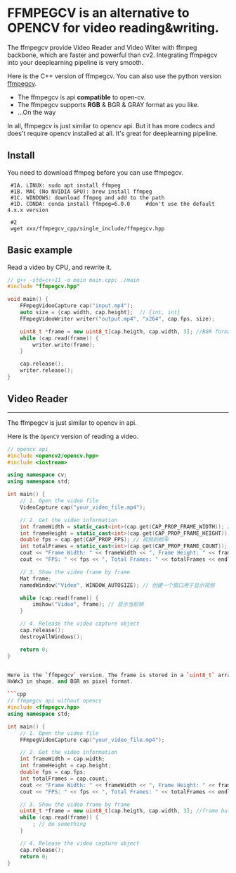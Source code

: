 # FFMPEGCV is an alternative to OPENCV for video reading&writing.

The ffmpegcv provide Video Reader and Video Witer with ffmpeg backbone, which are faster and powerful than cv2. Integrating ffmpegcv into your deeplearning pipeline is very smooth.

Here is the C++ version of ffmpegcv. You can also use the python version [ffmpegcv](https://github.com/chenxinfeng4/ffmpegcv).


- The ffmpegcv is api **compatible** to open-cv. 
- The ffmpegcv supports **RGB** & BGR & GRAY format as you like.
- ...On the way

In all, ffmpegcv is just similar to opencv api. But it has more codecs and does't require opencv installed at all. It's great for deeplearning pipeline.


## Install
You need to download ffmpeg before you can use ffmpegcv.
```
 #1A. LINUX: sudo apt install ffmpeg
 #1B. MAC (No NVIDIA GPU): brew install ffmpeg
 #1C. WINDOWS: download ffmpeg and add to the path
 #1D. CONDA: conda install ffmpeg=6.0.0     #don't use the default 4.x.x version
 
 #2
 wget xxx/ffmpegcv_cpp/single_include/ffmpegcv.hpp

```


## Basic example
Read a video by CPU, and rewrite it.
```cpp
// g++ -std=c++11 -o main main.cpp; ./main
#include "ffmpegcv.hpp"

void main() {
    FFmpegVideoCapture cap("input.mp4");
    auto size = {cap.width, cap.height};  // {int, int}
    FFmpegVideoWriter writer("output.mp4", "x264", cap.fps, size);

    uint8_t *frame = new uint8_t[cap.heigth, cap.width, 3]; //BGR format
    while (cap.read(frame)) {
        writer.write(frame);
    }

    cap.release();
    writer.release();
}
```

## Video Reader
---
The ffmpegcv is just similar to opencv in api.

Here is the `OpenCV` version of reading a video.
```cpp
// opencv api
#include <opencv2/opencv.hpp>
#include <iostream>

using namespace cv;
using namespace std;

int main() {
    // 1. Open the video file
    VideoCapture cap("your_video_file.mp4");

    // 2. Get the video information
    int frameWidth = static_cast<int>(cap.get(CAP_PROP_FRAME_WIDTH)); // 视频的宽度
    int frameHeight = static_cast<int>(cap.get(CAP_PROP_FRAME_HEIGHT)); // 视频的高度
    double fps = cap.get(CAP_PROP_FPS); // 视频的帧率
    int totalFrames = static_cast<int>(cap.get(CAP_PROP_FRAME_COUNT)); // 总帧数
    cout << "Frame Width: " << frameWidth << ", Frame Height: " << frameHeight << endl;
    cout << "FPS: " << fps << ", Total Frames: " << totalFrames << endl;

    // 3. Show the video frame by frame
    Mat frame;
    namedWindow("Video", WINDOW_AUTOSIZE); // 创建一个窗口用于显示视频

    while (cap.read(frame)) {
        imshow("Video", frame); // 显示当前帧
    }

    // 4. Release the video capture object
    cap.release();
    destroyAllWindows();

    return 0;
}


Here is the `ffmpegcv` version. The frame is stored in a `uint8_t` array, as
HxWx3 in shape, and BGR as pixel format.

```cpp
// ffmpegcv api without opencv
#include <ffmpegcv.hpp>
using namespace std;

int main() {
    // 1. Open the video file
    FFmpegVideoCapture cap("your_video_file.mp4");

    // 2. Get the video information
    int frameWidth = cap.width;
    int frameHeight = cap.height;
    double fps = cap.fps;
    int totalFrames = cap.count;
    cout << "Frame Width: " << frameWidth << ", Frame Height: " << frameHeight << endl;
    cout << "FPS: " << fps << ", Total Frames: " << totalFrames << endl;

    // 3. Show the video frame by frame
    uint8_t *frame = new uint8_t[cap.heigth, cap.width, 3]; //frame buffer
    while (cap.read(frame)) {
        ; // do something
    }

    // 4. Release the video capture object
    cap.release();
    return 0;
}
```

